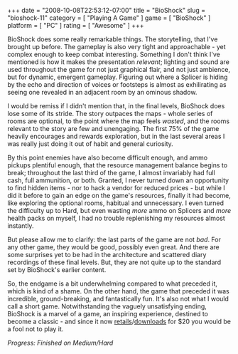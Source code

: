 +++
date = "2008-10-08T22:53:12-07:00"
title = "BioShock"
slug = "bioshock-11"
category = [ "Playing A Game" ]
game = [ "BioShock" ]
platform = [ "PC" ]
rating = [ "Awesome" ]
+++

BioShock does some really remarkable things.  The storytelling, that I've brought up before.  The gameplay is also very tight and approachable - yet complex enough to keep combat interesting.  Something I don't think I've mentioned is how it makes the presentation <i>relevant</i>; lighting and sound are used throughout the game for not just graphical flair, and not just ambience, but for dynamic, emergent gameplay.  Figuring out where a Splicer is hiding by the echo and direction of voices or footsteps is almost as exhilirating as seeing one revealed in an adjacent room by an ominous shadow.

I would be remiss if I didn't mention that, in the final levels, BioShock does lose some of its stride.  The story outpaces the maps - whole series of rooms are optional, to the point where the map feels <i>wasted</i>, and the rooms relevant to the story are few and unengaging.  The first 75% of the game heavily encourages and rewards exploration, but in the last several areas I was really just doing it out of habit and general curiosity.

By this point enemies have also become difficult enough, and ammo pickups plentiful enough, that the resource management balance begins to break; throughout the last third of the game, I almost invariably had full cash, full ammunition, or both.  Granted, I never turned down an opportunity to find hidden items - nor to hack a vendor for reduced prices - but while I did it before to gain an edge on the game's resources, finally it had become, like exploring the optional rooms, habitual and unnecessary.  I even turned the difficulty up to Hard, but even wasting <i>more</i> ammo on Splicers and <i>more</i> health packs on myself, I had no trouble replenishing my resources almost instantly.

But please allow me to clarify: the last parts of the game are not <i>bad</i>.  For any other game, they would be good, possibly even great.  And there are some surprises yet to be had in the architecture and scattered diary recordings of these final levels.  But, they are not quite up to the standard set by BioShock's earlier content.

So, the endgame is a bit underwhelming compared to what preceded it, which is kind of a shame.  On the other hand, the game that preceded it was incredible, ground-breaking, and fantastically fun.  It's also not what I would call a short game.  Notwithstanding the vaguely unsatisfying ending, BioShock is a marvel of a game, an inspiring experience, destined to become a classic - and since it now <a href="http://www.amazon.com/dp/B000MK694E">retails</a>/<a href="http://store.steampowered.com/app/7670/">downloads</a> for $20 you would be a fool not to play it.

<i>Progress: Finished on Medium/Hard</i>